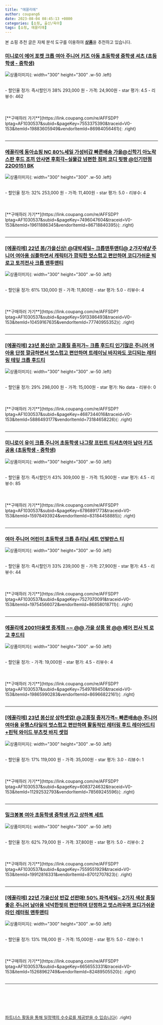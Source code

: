 ```yaml
---
title: "에꼴리에"
author: coupang6
date: 2023-08-04 08:45:13 +0800
categories: [쇼핑, 출산/육아]
tags: [쇼핑, 에꼴리에]
---
```


본 쇼핑 추천 글은 자체 분석 도구를 이용하여 [**상품**](https://link.coupang.com/a/bao1ui)을 추천하고 있습니다.

### [미니로이 에어 포켓 크롭 여아 주니어 키즈 아동 초등학생 중학생 셔츠 (초등학생 - 중학생)](https://link.coupang.com/re/AFFSDP?lptag=AF1030537&subid=&pageKey=7553375390&traceid=V0-153&itemId=19883605949&vendorItemId=86984056461)

![상품이미지](https://thumbnail7.coupangcdn.com/thumbnails/remote/230x230ex/image/vendor_inventory/0f85/0bad1b9252f4c7c1892871697aae54b2e0872ba49b1789ae68fc7bc66821.jpg){: width="300" height="300" .w-50 .left}


<br>
- 할인율 정가: 즉시할인가 38%  293,000   원
- 가격: 24,900원
- star 평가: 4.5
- 리뷰수: 462
<br>
<br>
<br>
<br>
[**구매하러 가기**](https://link.coupang.com/re/AFFSDP?lptag=AF1030537&subid=&pageKey=7553375390&traceid=V0-153&itemId=19883605949&vendorItemId=86984056461){: .right}
<br>
<br>

---

### [에꼴리에 동아쇼핑 NC 80%세일 가성비갑 빠른배송 가을@신학기 아노락 스판 후드 조끼 안사면 후회각~실물갑 넘편한 점퍼 코디 핏짱 @인기만점 22O0151 BK](https://link.coupang.com/re/AFFSDP?lptag=AF1030537&subid=&pageKey=7496047604&traceid=V0-153&itemId=19611886345&vendorItemId=86718840395)

![상품이미지](https://thumbnail8.coupangcdn.com/thumbnails/remote/230x230ex/image/vendor_inventory/8a20/d3e74ab73fbedc50c609b2439b053617055ee441cf5f1d5e5a6c96759c44.jpg){: width="300" height="300" .w-50 .left}


<br>
- 할인율 정가: 32%  253,000   원
- 가격: 11,400원
- star 평가: 5.0
- 리뷰수: 4
<br>
<br>
<br>
<br>
[**구매하러 가기**](https://link.coupang.com/re/AFFSDP?lptag=AF1030537&subid=&pageKey=7496047604&traceid=V0-153&itemId=19611886345&vendorItemId=86718840395){: .right}
<br>
<br>

---

### [[에꼴리에] 22년 봄/가을신상! @대박세일~ 크롭맨투맨티@ *2가지색상* 주니어 여아용 심플하면서 캐릭터가 깜직한 멋스럽고 편안하며 코디가쉬운 빅로고 토끼전사 크롭 맨투맨티](https://link.coupang.com/re/AFFSDP?lptag=AF1030537&subid=&pageKey=5913386493&traceid=V0-153&itemId=10459167635&vendorItemId=77740955352)

![상품이미지](https://thumbnail10.coupangcdn.com/thumbnails/remote/230x230ex/image/vendor_inventory/f3f3/a5e2f7763263c171794a2997a7dbb9c407ef6e37d70d58692adacadc1d71.jpg){: width="300" height="300" .w-50 .left}


<br>
- 할인율 정가: 61%  130,000   원
- 가격: 11,800원
- star 평가: 5.0
- 리뷰수: 4
<br>
<br>
<br>
<br>
[**구매하러 가기**](https://link.coupang.com/re/AFFSDP?lptag=AF1030537&subid=&pageKey=5913386493&traceid=V0-153&itemId=10459167635&vendorItemId=77740955352){: .right}
<br>
<br>

---

### [[에꼴리에] 23년 봄신상! **고품질 중저가~ 크롭 후드티** 인기많은 주니어 여아용 단정 깔금하면서 멋스럽고 편안하며 트레이닝 바지와도 코디되는 레터링 테잎 크롭 후드티](https://link.coupang.com/re/AFFSDP?lptag=AF1030537&subid=&pageKey=4687344016&traceid=V0-153&itemId=5886493177&vendorItemId=73184658226)

![상품이미지](https://thumbnail7.coupangcdn.com/thumbnails/remote/230x230ex/image/vendor_inventory/590e/c024beaf813d99d7d59dfd93f50efbf3dc849d7d8921aff0f7282562b740.png){: width="300" height="300" .w-50 .left}


<br>
- 할인율 정가: 29%  298,000   원
- 가격: 15,000원
- star 평가: No data
- 리뷰수: 0
<br>
<br>
<br>
<br>
[**구매하러 가기**](https://link.coupang.com/re/AFFSDP?lptag=AF1030537&subid=&pageKey=4687344016&traceid=V0-153&itemId=5886493177&vendorItemId=73184658226){: .right}
<br>
<br>

---

### [미니로이 유이 크롭 주니어 초등학생 나그랑 프린트 티셔츠여아 남아 키즈 공용 (초등학생 - 중학생)](https://link.coupang.com/re/AFFSDP?lptag=AF1030537&subid=&pageKey=6786891773&traceid=V0-153&itemId=15978493924&vendorItemId=83184458885)

![상품이미지](https://thumbnail6.coupangcdn.com/thumbnails/remote/230x230ex/image/vendor_inventory/c475/ee7202378caa64661d8e60d35c0e77646d44ca5198a91ddda77987303ff4.jpg){: width="300" height="300" .w-50 .left}


<br>
- 할인율 정가: 즉시할인가 43%  309,000   원
- 가격: 15,900원
- star 평가: 4.5
- 리뷰수: 85
<br>
<br>
<br>
<br>
[**구매하러 가기**](https://link.coupang.com/re/AFFSDP?lptag=AF1030537&subid=&pageKey=6786891773&traceid=V0-153&itemId=15978493924&vendorItemId=83184458885){: .right}
<br>
<br>

---

### [여아 주니어 어린이 초등학생 크롭 츄리닝 세트 언발란스 티](https://link.coupang.com/re/AFFSDP?lptag=AF1030537&subid=&pageKey=7527070091&traceid=V0-153&itemId=19754566072&vendorItemId=86858018711)

![상품이미지](https://thumbnail10.coupangcdn.com/thumbnails/remote/230x230ex/image/vendor_inventory/1317/4bc41d1a607368604a3be42fccaafd5eadcfd2025386fb7d8d719d6ae4f5.jpg){: width="300" height="300" .w-50 .left}


<br>
- 할인율 정가: 즉시할인가 33%  239,000   원
- 가격: 27,900원
- star 평가: 4.5
- 리뷰수: 44
<br>
<br>
<br>
<br>
[**구매하러 가기**](https://link.coupang.com/re/AFFSDP?lptag=AF1030537&subid=&pageKey=7527070091&traceid=V0-153&itemId=19754566072&vendorItemId=86858018711){: .right}
<br>
<br>

---

### [에꼴리에 2001아울렛 중계점 ~~ @@ 가을 상품 왕 @@ 베어 전사 빅 로고 후드티](https://link.coupang.com/re/AFFSDP?lptag=AF1030537&subid=&pageKey=7549789450&traceid=V0-153&itemId=19865990283&vendorItemId=86966822161)

![상품이미지](https://thumbnail10.coupangcdn.com/thumbnails/remote/230x230ex/image/vendor_inventory/0cb3/fd15ec24807e9f7296f0ecead9ac13b9d39d585dbe29514cd124bc8b6f6a.PNG){: width="300" height="300" .w-50 .left}


<br>
- 할인율 정가: 
- 가격: 19,000원
- star 평가: 4.5
- 리뷰수: 4
<br>
<br>
<br>
<br>
[**구매하러 가기**](https://link.coupang.com/re/AFFSDP?lptag=AF1030537&subid=&pageKey=7549789450&traceid=V0-153&itemId=19865990283&vendorItemId=86966822161){: .right}
<br>
<br>

---

### [[에꼴리에] 23년 봄신상 상하셋업! @고품질 중저가격~ 빠른배송@ 주니어 여아용 유행스타일의 멋스럽고 편안하며 활동적인 레터링 후드 레이어드티+핀턱 와이드 부츠컷 바지 셋업](https://link.coupang.com/re/AFFSDP?lptag=AF1030537&subid=&pageKey=6083724632&traceid=V0-153&itemId=11292532793&vendorItemId=78569245596)

![상품이미지](https://thumbnail8.coupangcdn.com/thumbnails/remote/230x230ex/image/vendor_inventory/c229/ff6ae44bec9ccc34e253743fae54e0188c82e127c3f7f4c604f41f76a12a.jpg){: width="300" height="300" .w-50 .left}


<br>
- 할인율 정가: 17%  119,000   원
- 가격: 35,000원
- star 평가: 3.0
- 리뷰수: 1
<br>
<br>
<br>
<br>
[**구매하러 가기**](https://link.coupang.com/re/AFFSDP?lptag=AF1030537&subid=&pageKey=6083724632&traceid=V0-153&itemId=11292532793&vendorItemId=78569245596){: .right}
<br>
<br>

---

### [밀크봉봉 여아 초등학생 중학생 카고 상하복 세트](https://link.coupang.com/re/AFFSDP?lptag=AF1030537&subid=&pageKey=7559551929&traceid=V0-153&itemId=19912816331&vendorItemId=87012707823)

![상품이미지](https://thumbnail8.coupangcdn.com/thumbnails/remote/230x230ex/image/vendor_inventory/8d90/6221303ca3891f56c27cd3279ac4bc1aed0ab600776da760670680094ddc.jpg){: width="300" height="300" .w-50 .left}


<br>
- 할인율 정가: 62%  79,000   원
- 가격: 37,800원
- star 평가: 5.0
- 리뷰수: 2
<br>
<br>
<br>
<br>
[**구매하러 가기**](https://link.coupang.com/re/AFFSDP?lptag=AF1030537&subid=&pageKey=7559551929&traceid=V0-153&itemId=19912816331&vendorItemId=87012707823){: .right}
<br>
<br>

---

### [[에꼴리에] 22년 가을신상 반값 선판매! **50% 파격세일~ 2가지 색상** 품질좋은 주니어 남아용 넉넉한핏의 편안하며 단정하고 멋스러우며 코디가쉬운 라인 레터링 맨투맨티](https://link.coupang.com/re/AFFSDP?lptag=AF1030537&subid=&pageKey=6656553331&traceid=V0-153&itemId=15268962749&vendorItemId=82489505520)

![상품이미지](https://thumbnail10.coupangcdn.com/thumbnails/remote/230x230ex/image/vendor_inventory/0a01/3ee92c682c7bb30583734834cfcd631850f4998ec8d1690256b601c7aa31.jpg){: width="300" height="300" .w-50 .left}


<br>
- 할인율 정가: 13%  116,000   원
- 가격: 15,000원
- star 평가: 5.0
- 리뷰수: 1
<br>
<br>
<br>
<br>
[**구매하러 가기**](https://link.coupang.com/re/AFFSDP?lptag=AF1030537&subid=&pageKey=6656553331&traceid=V0-153&itemId=15268962749&vendorItemId=82489505520){: .right}
<br>
<br>

---
<br><br><br><br><br> [파트너스 활동을 통해 일정액의 수수료를 제공받을 수 있습니다](https://link.coupang.com/a/bao1ui){: .right}